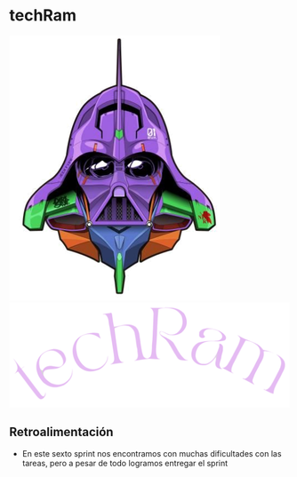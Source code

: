 # techRam

![Logo de techRam](/public/images/logos/eva.png)
![Logo de techRam](/public/images/logos/rosatr.png)
## Retroalimentación
- En este sexto sprint nos encontramos con muchas dificultades con las tareas, pero a pesar de todo logramos entregar el sprint